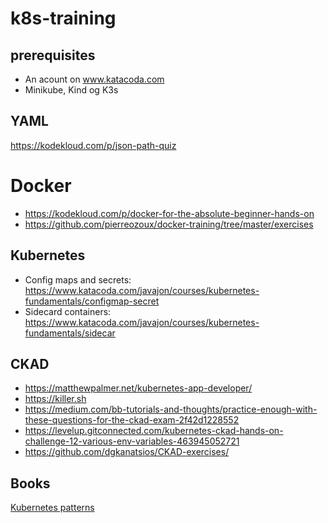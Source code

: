 # k8s-training

## prerequisites
* An acount on www.katacoda.com
* Minikube, Kind og K3s

## YAML
https://kodekloud.com/p/json-path-quiz

# Docker
* https://kodekloud.com/p/docker-for-the-absolute-beginner-hands-on
* https://github.com/pierreozoux/docker-training/tree/master/exercises

## Kubernetes

* Config maps and secrets: https://www.katacoda.com/javajon/courses/kubernetes-fundamentals/configmap-secret
* Sidecard containers: https://www.katacoda.com/javajon/courses/kubernetes-fundamentals/sidecar

## CKAD
* https://matthewpalmer.net/kubernetes-app-developer/
* https://killer.sh
* https://medium.com/bb-tutorials-and-thoughts/practice-enough-with-these-questions-for-the-ckad-exam-2f42d1228552
* https://levelup.gitconnected.com/kubernetes-ckad-hands-on-challenge-12-various-env-variables-463945052721
* https://github.com/dgkanatsios/CKAD-exercises/

## Books
[Kubernetes patterns](cm-oreilly-kubernetes-patterns.pdf)
